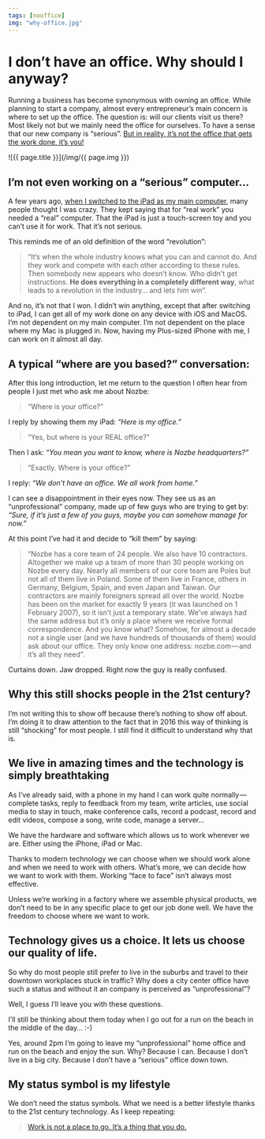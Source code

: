 ```yaml
---
tags: [nooffice]
img: "why-office.jpg"
---
```


# I don’t have an office. Why should I anyway?

Running a business has become synonymous with owning an office. While planning to start a company, almost every entrepreneur’s main concern is where to set up the office. The question is: will our clients visit us there? Most likely not but we mainly need the office for ourselves. To have a sense that our new company is “serious”. [But in reality, it’s not the office that gets the work done, it’s you!](https://sliwinski.com/spoon)

<!--More-->

![{{ page.title }}](/img/{{ page.img }})

## I’m not even working on a “serious” computer…

A few years ago, [when I switched to the iPad as my main computer][io], many people thought I was crazy. They kept saying that for “real work” you needed a “real” computer. That the iPad is just a touch-screen toy and you can’t use it for work. That it’s not serious.

This reminds me of an old definition of the word “revolution”:

> “It’s when the whole industry knows what you can and cannot do. And they work and compete with each other according to these rules. Then somebody new appears who doesn’t know. Who didn’t get instructions. **He does everything in a completely different way**, what leads to a revolution in the industry… and lets him win”.

And no, it’s not that I won. I didn’t win anything, except that after switching to iPad, I can get all of my work done on any device with iOS and MacOS. I’m not dependent on my main computer. I’m not dependent on the place where my Mac is plugged in. Now, having my Plus-sized iPhone with me, I can work on it almost all day.

## A typical “where are you based?” conversation:

After this long introduction, let me return to the question I often hear from people I just met who ask me about Nozbe:

> “Where is your office?”

I reply by showing them my iPad: *“Here is my office.”*

> “Yes, but where is your REAL office?”

Then I ask: *“You mean you want to know, where is Nozbe headquarters?”*

> “Exactly. Where is your office?”

I reply: *“We don’t have an office. We all work from home.”*

I can see a disappointment in their eyes now. They see us as an “unprofessional” company, made up of few guys who are trying to get by: *“Sure, if it’s just a few of you guys, maybe you can somehow manage for now.”*

At this point I’ve had it and decide to “kill them” by saying:

> “Nozbe has a core team of 24 people. We also have 10 contractors. Altogether we make up a team of more than 30 people working on Nozbe every day. Nearly all members of our core team are Poles but not all of them live in Poland. Some of them live in France, others in Germany, Belgium, Spain, and even Japan and Taiwan. Our contractors are mainly foreigners spread all over the world. Nozbe has been on the market for exactly 9 years (it was launched on 1 February 2007), so it isn’t just a temporary state. We’ve always had the same address but it’s only a place where we receive formal correspondence. And you know what? Somehow, for almost a decade not a single user (and we have hundreds of thousands of them) would ask about our office. They only know one address: nozbe.com — and it’s all they need”.

Curtains down. Jaw dropped. Right now the guy is really confused.

## Why this still shocks people in the 21st century?

I’m not writing this to show off because there’s nothing to show off about. I’m doing it to draw attention to the fact that in 2016 this way of thinking is still “shocking” for most people. I still find it difficult to understand why that is.

## We live in amazing times and the technology is simply breathtaking

As I’ve already said, with a phone in my hand I can work quite normally — complete tasks, reply to feedback from my team, write articles, use social media to stay in touch, make conference calls, record a podcast, record and edit videos, compose a song, write code, manage a server…

We have the hardware and software which allows us to work wherever we are. Either using the iPhone, iPad or Mac.

Thanks to modern technology we can choose when we should work alone and when we need to work with others. What’s more, we can decide how we want to work with them. Working “face to face” isn’t always most effective.

Unless we’re working in a factory where we assemble physical products, we don’t need to be in any specific place to get our job done well. We have the freedom to choose where we want to work.

## Technology gives us a choice. It lets us choose our quality of life.

So why do most people still prefer to live in the suburbs and travel to their downtown workplaces stuck in traffic? Why does a city center office have such a status and without it an company is perceived as “unprofessional”?

Well, I guess I’ll leave you with these questions.

I’ll still be thinking about them today when I go out for a run on the beach in the middle of the day… :-)

Yes, around 2pm I’m going to leave my “unprofessional” home office and run on the beach and enjoy the sun. Why? Because I can. Because I don’t live in a big city. Because I don’t have a “serious” office down town.

## My status symbol is my lifestyle

We don’t need the status symbols. What we need is a better lifestyle thanks to the 21st century technology. As I keep repeating:

> [Work is not a place to go. It’s a thing that you do.][mo]

[m]: https://nooffice.org/i-don-t-have-an-office-why-should-i-anyway-c89946907b27#.6e5ngul9x
[mo]: https://nooffice.org/
[mu]: https://medium.com/@MSliwinski
[tp]: http://thepodcast.fm
[i]: http://iMagazine.pl
[d]: http://db.tt/kD7Liux
[e]: /how-i-use-evernote
[p]: /passion
[n]: https://michael.gratis/nozbe
[io]: https://michael.gratis/ipadonly/
[pm]: http://productivemag.com/
[s]: /show
[t]: http://twitter.com/MSliwinski